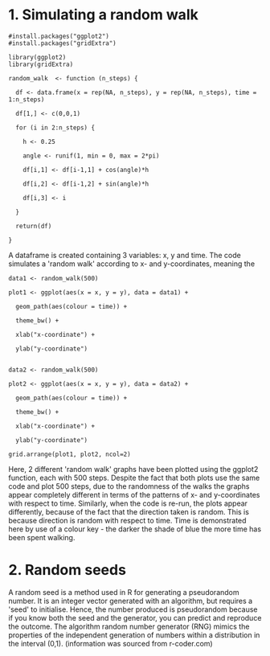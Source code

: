 # 1. Simulating a random walk
```{r}
#install.packages("ggplot2")
#install.packages("gridExtra")

library(ggplot2)
library(gridExtra)

random_walk  <- function (n_steps) {
  
  df <- data.frame(x = rep(NA, n_steps), y = rep(NA, n_steps), time = 1:n_steps)
  
  df[1,] <- c(0,0,1)
  
  for (i in 2:n_steps) {
    
    h <- 0.25
    
    angle <- runif(1, min = 0, max = 2*pi)
    
    df[i,1] <- df[i-1,1] + cos(angle)*h
    
    df[i,2] <- df[i-1,2] + sin(angle)*h
    
    df[i,3] <- i
    
  }
  
  return(df)
  
}
```
A dataframe is created containing 3 variables: x, y and time. The code simulates a 'random walk' according to x- and y-coordinates, meaning the 

```{r}
data1 <- random_walk(500)

plot1 <- ggplot(aes(x = x, y = y), data = data1) +
  
  geom_path(aes(colour = time)) +
  
  theme_bw() +
  
  xlab("x-coordinate") +
  
  ylab("y-coordinate")
```

```{r}

data2 <- random_walk(500)

plot2 <- ggplot(aes(x = x, y = y), data = data2) +
  
  geom_path(aes(colour = time)) +
  
  theme_bw() +
  
  xlab("x-coordinate") +
  
  ylab("y-coordinate")

grid.arrange(plot1, plot2, ncol=2)
```

Here, 2 different 'random walk' graphs have been plotted using the ggplot2 function, each with 500 steps. Despite the fact that both plots use the same code and plot 500 steps, due to the randomness of the walks the graphs appear completely different in terms of the patterns of x- and y-coordinates with respect to time. Similarly, when the code is re-run, the plots appear differently, because of the fact that the direction taken is random. This is because direction is random with respect to time. 
Time is demonstrated here by use of a colour key - the darker the shade of blue the more time has been spent walking.


# 2. Random seeds

A random seed is a method used in R for generating a pseudorandom number. It is an integer vector generated with an algorithm, but requires a 'seed' to initialise. Hence, the number produced is pseudorandom because if you know both the seed and the generator, you can predict and reproduce the outcome. The algorithm random number generator (RNG) mimics the properties of the independent generation of numbers within a distribution in the interval (0,1).
(information was sourced from r-coder.com)
